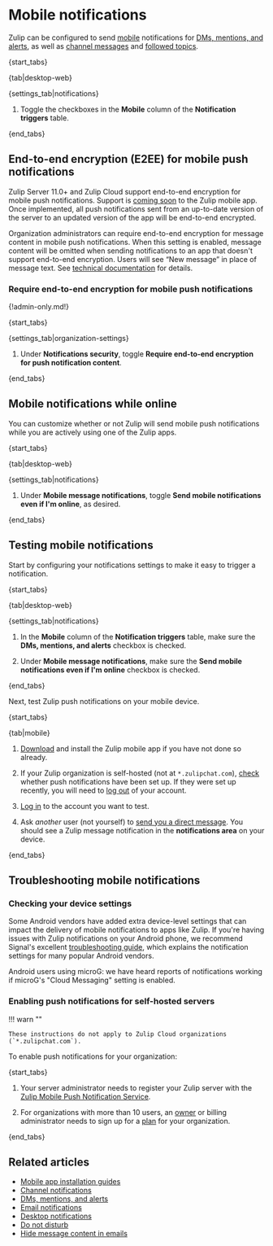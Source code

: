 # Mobile notifications

Zulip can be configured to send [mobile](/help/mobile-app-install-guide)
notifications for [DMs, mentions, and
alerts](/help/dm-mention-alert-notifications), as well as [channel
messages](/help/channel-notifications) and [followed
topics](/help/follow-a-topic#configure-notifications-for-followed-topics).

{start_tabs}

{tab|desktop-web}

{settings_tab|notifications}

1. Toggle the checkboxes in the **Mobile** column of the **Notification
   triggers** table.

{end_tabs}

[notifications-wildcard-mentions]: /help/dm-mention-alert-notifications#wildcard-mentions

## End-to-end encryption (E2EE) for mobile push notifications

Zulip Server 11.0+ and Zulip Cloud support end-to-end encryption for mobile push
notifications. Support is [coming soon][e2ee-flutter-issue] to the Zulip mobile
app. Once implemented, all push notifications sent from an up-to-date version of
the server to an updated version of the app will be end-to-end encrypted.

[e2ee-flutter-issue]: https://github.com/zulip/zulip-flutter/issues/1764

Organization administrators can require end-to-end encryption for
message content in mobile push notifications. When this setting is
enabled, message content will be omitted when sending notifications to
an app that doesn't support end-to-end encryption. Users will see “New
message” in place of message text. See [technical
documentation](https://zulip.readthedocs.io/en/latest/production/mobile-push-notifications.html#security-and-privacy)
for details.

### Require end-to-end encryption for mobile push notifications

{!admin-only.md!}

{start_tabs}

{settings_tab|organization-settings}

1. Under **Notifications security**, toggle
   **Require end-to-end encryption for push notification content**.

{end_tabs}

## Mobile notifications while online

You can customize whether or not Zulip will send mobile push
notifications while you are actively using one of the Zulip apps.

{start_tabs}

{tab|desktop-web}

{settings_tab|notifications}

1. Under **Mobile message notifications**, toggle
   **Send mobile notifications even if I'm online**, as desired.

{end_tabs}

## Testing mobile notifications

Start by configuring your notifications settings to make it easy to trigger a
notification.

{start_tabs}

{tab|desktop-web}

{settings_tab|notifications}

1. In the **Mobile** column of the **Notification triggers** table, make sure
   the **DMs, mentions, and alerts** checkbox is checked.

1. Under **Mobile message notifications**, make sure the **Send mobile
   notifications even if I'm online** checkbox is checked.

{end_tabs}

Next, test Zulip push notifications on your mobile device.

{start_tabs}

{tab|mobile}

1. [Download](https://zulip.com/apps/) and install the Zulip mobile app if you
   have not done so already.

1. If your Zulip organization is self-hosted (not at `*.zulipchat.com`),
   [check](/help/mobile-notifications#enabling-push-notifications-for-self-hosted-servers)
   whether push notifications have been set up. If they were set up recently,
   you will need to [log out](/help/logging-out) of your account.

1. [Log in](/help/logging-in) to the account you want to test.

1. Ask *another* user (not yourself) to [send you a direct
   message](/help/starting-a-new-direct-message). You should see a Zulip message
   notification in the **notifications area** on your device.

{end_tabs}

## Troubleshooting mobile notifications

### Checking your device settings

Some Android vendors have added extra device-level settings that can impact the
delivery of mobile notifications to apps like Zulip. If you're having issues
with Zulip notifications on your Android phone, we recommend Signal's excellent
[troubleshooting guide](https://support.signal.org/hc/en-us/articles/360007318711-Troubleshooting-Notifications#android_notifications_troubleshooting),
which explains the notification settings for many popular Android vendors.

Android users using microG: we have heard reports of notifications working
if microG's "Cloud Messaging" setting is enabled.

### Enabling push notifications for self-hosted servers

!!! warn ""

    These instructions do not apply to Zulip Cloud organizations (`*.zulipchat.com`).

To enable push notifications for your organization:

{start_tabs}

1. Your server administrator needs to register your Zulip server with the
   [Zulip Mobile Push Notification
   Service](https://zulip.readthedocs.io/en/stable/production/mobile-push-notifications.html).

1. For organizations with more than 10 users, an
   [owner](/help/user-roles) or billing administrator needs to sign
   up for a [plan](https://zulip.com/plans/#self-hosted) for your organization.

{end_tabs}

## Related articles

* [Mobile app installation guides](/help/mobile-app-install-guide)
* [Channel notifications](/help/channel-notifications)
* [DMs, mentions, and alerts](/help/dm-mention-alert-notifications)
* [Email notifications](/help/email-notifications)
* [Desktop notifications](/help/desktop-notifications)
* [Do not disturb](/help/do-not-disturb)
* [Hide message content in emails](/help/hide-message-content-in-emails)
